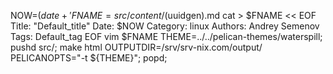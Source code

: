 NOW=$(date +'%F %X %z')
FNAME=src/content/$(uuidgen).md
cat > $FNAME << EOF
Title: "Default_title"
Date: $NOW
Category: linux
Authors: Andrey Semenov
Tags: Default_tag
EOF
vim $FNAME
THEME=../../pelican-themes/waterspill; pushd src/; make html OUTPUTDIR=/srv/srv-nix.com/output/ PELICANOPTS="-t ${THEME}"; popd;
